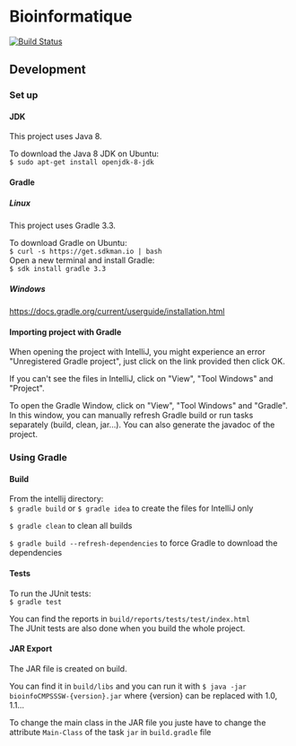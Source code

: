 # Bioinformatique

[![Build Status](https://travis-ci.com/MrYawe/bioinformatique.svg?token=myunT8SfHEtn7iq7AQoi&branch=master)](https://travis-ci.com/MrYawe/bioinformatique)

## Development

### Set up

#### JDK
This project uses Java 8.

To download the Java 8 JDK on Ubuntu:                                     
`$ sudo apt-get install openjdk-8-jdk`

#### Gradle
##### Linux
This project uses Gradle 3.3.

To download Gradle on Ubuntu:  
`$ curl -s https://get.sdkman.io | bash`  
Open a new terminal and install Gradle:  
`$ sdk install gradle 3.3`

##### Windows
https://docs.gradle.org/current/userguide/installation.html

#### Importing project with Gradle
When opening the project with IntelliJ, you might experience an error "Unregistered Gradle project", just click on the link provided then click OK.

If you can't see the files in IntelliJ, click on "View", "Tool Windows" and "Project".

To open the Gradle Window, click on "View", "Tool Windows" and "Gradle". In this window, you can manually refresh Gradle build or run tasks separately (build, clean, jar...). You can also generate the javadoc of the project.

### Using Gradle

#### Build
From the intellij directory:  
`$ gradle build` or `$ gradle idea` to create the files for IntelliJ only

`$ gradle clean` to clean all builds

`$ gradle build --refresh-dependencies` to force Gradle to download the dependencies

#### Tests
To run the JUnit tests:  
`$ gradle test`

You can find the reports in `build/reports/tests/test/index.html`  
The JUnit tests are also done when you build the whole project.

#### JAR Export
The JAR file is created on build.  

You can find it in `build/libs` and you can run it with `$ java -jar bioinfoCMPSSSW-{version}.jar` where {version} can be replaced with 1.0, 1.1...

To change the main class in the JAR file you juste have to change the attribute `Main-Class` of the task `jar` in `build.gradle` file
